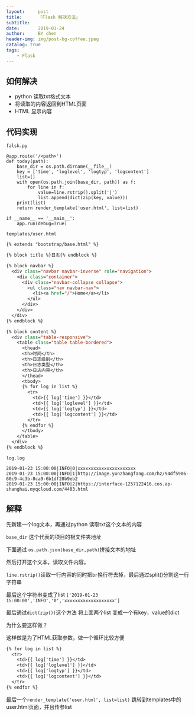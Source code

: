 ```yaml
---
layout:     post
title:      「Flask 解决方法」
subtitle:   
date:       2019-01-24
author:     BY chen
header-img: img/post-bg-coffee.jpeg
catalog: true
tags:
    - Flask
---
```


## 如何解决
- python 读取txt格式文本
- 将读取的内容返回到HTML页面
- HTML 显示内容

## 代码实现
`falsk.py`

```
@app.route('/<path>')
def today(path):
    base_dir = os.path.dirname(__file__)
    key = ['time', 'loglevel', 'logtyp', 'logcontent']
    list=[]
    with open(os.path.join(base_dir, path)) as f:
        for line in f:
            value=line.rstrip().split('|')
            list.append(dict(zip(key, value)))
    print(list)
    return render_template('user.html', list=list)

if __name__ == '__main__':
    app.run(debug=True)
```

`templates/user.html`
```jsp
{% extends "bootstrap/base.html" %}

{% block title %}日志{% endblock %}

{% block navbar %}
  <div class="navbar navbar-inverse" role="navigation">
    <div class="container">
      <div class="navbar-collapse collapse">
        <ul class="nav navbar-nav">
          <li><a href="/">Home</a></li>
        </ul>
      </div>
    </div>
  </div>
{% endblock %}

{% block content %}
  <div class="table-responsive">
    <table class="table table-bordered">
      <thead>
      <th>时间</th>
      <th>日志级别</th>
      <th>日志类型</th>
      <th>日志内容</th>
      </thead>
      <tbody>
      {% for log in list %}
        <tr>
          <td>{{ log['time'] }}</td>
          <td>{{ log['loglevel'] }}</td>
          <td>{{ log['logtyp'] }}</td>
          <td>{{ log['logcontent'] }}</td>
        </tr>
      {% endfor %}
      </tbody>
    </table>
  </div>
{% endblock %}
```


`log.log`
```
2019-01-23 15:00:00|INFO|0|xxxxxxxxxxxxxxxxxxxxxx
2019-01-23 15:00:00|INFO|1|http://image.yunzhangfang.com/hz/94df5906-60c9-4c3b-8ca9-6b1df28b9eb2
2019-01-23 15:00:00|INFO|2|https://interface-1257122416.cos.ap-shanghai.myqcloud.com/4403.html
```

## 解释
先新建一个log文本，再通过python 读取txt这个文本的内容

`base_dir` 这个代表的项目的根文件夹地址

下面通过 `os.path.json(base_dir,path)`拼接文本的地址

然后打开这个文本，读取文件内容。

`line.rstrip()`读取一行内容的同时把`br`换行符去掉，最后通过split()分割这一行字符串 

最后这个字符串变成了list `['2019-01-23 15:00:00','INFO','0','xxxxxxxxxxxxxxxxxxx']`

最后通过`dict(zip())`这个方法 将上面两个list 变成一个有key，value的dict

为什么要这样做？

这样做是为了HTML获取参数，做一个循环比较方便


```jsp
{% for log in list %}
  <tr>
    <td>{{ log['time'] }}</td>
    <td>{{ log['loglevel'] }}</td>
    <td>{{ log['logtyp'] }}</td>
    <td>{{ log['logcontent'] }}</td>
  </tr>
{% endfor %}
```



最后一个`render_template('user.html', list=list)` 跳转到templates中的user.html页面，并且传参list














